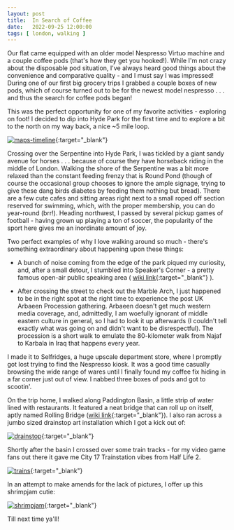 ```yaml
---
layout: post
title:  In Search of Coffee
date:   2022-09-25 12:00:00
tags: [ london, walking ]
---
```


Our flat came equipped with an older model Nespresso Virtuo machine and a couple coffee pods (that's how they get you hooked!). While I'm not crazy about the disposable pod situation, I've always heard good things about the convenience and comparative quality - and I must say I was impressed! During one of our first big grocery trips I grabbed a couple boxes of new pods, which of course turned out to be for the newest model nespresso . . . and thus the search for coffee pods began!

This was the perfect opportunity for one of my favorite activities - exploring on foot! I decided to dip into Hyde Park for the first time and to explore a bit to the north on my way back, a nice ~5 mile loop.

[![maps-timeline][maps-timeline_image_resized]][maps-timeline_image]{:target="_blank"}

Crossing over the Serpentine into Hyde Park, I was tickled by a giant sandy avenue for horses . . . because of course they have horseback riding in the middle of London. Walking the shore of the Serpentine was a bit more relaxed than the constant feeding frenzy that is Round Pond (though of course the occasional group chooses to ignore the ample signage, trying to give these dang birds diabetes by feeding them nothing but bread). There are a few cute cafes and sitting areas right next to a small roped off section reserved for swimming, which, with the proper membership, you can do year-round (brr!). Heading northwest, I passed by several pickup games of football - having grown up playing a ton of soccer, the popularity of the sport here gives me an inordinate amount of joy. 

Two perfect examples of why I love walking around so much - there's something extraordinary about happening upon these things:

+ A bunch of noise coming from the edge of the park piqued my curiosity, and, after a small detour, I stumbled into Speaker's Corner - a pretty famous open-air public speaking area ( [wiki link](https://en.wikipedia.org/wiki/Speakers%27_Corner#Hyde_Park){:target="_blank"} ). 

+ After crossing the street to check out the Marble Arch, I just happened to be in the right spot at the right time to experience the post UK Arbaeen Procession gathering. Arbaeen doesn't get much western media coverage, and, admittedly, I am woefully ignorant of middle eastern culture in general, so I had to look it up afterwards (I couldn't tell exactly what was going on and didn't want to be disrespectful). The procession is a short walk to emulate the 80-kilometer walk from Najaf to Karbala in Iraq that happens every year. 


I made it to Selfridges, a huge upscale department store, where I promptly got lost trying to find the Nespresso kiosk. It was a good time casually browsing the wide range of wares until I finally found my coffee fix hiding in a far corner just out of view.  I nabbed three boxes of pods and got to scootin'.

On the trip home, I walked along Paddington Basin, a little strip of water lined with restaurants. It featured a neat bridge that can roll up on itself, aptly named Rolling Bridge ([wiki link](https://en.wikipedia.org/wiki/The_Rolling_Bridge){:target="_blank"}). I also ran across a jumbo sized drainstop art installation which I got a kick out of:
	
[![drainstop][drainstop_image_resized]][drainstop_image]{:target="_blank"}

Shortly after the basin I crossed over some train tracks - for my video game fans out there it gave me City 17 Trainstation vibes from Half Life 2.

[![trains][trains_image_resized]][trains_image]{:target="_blank"}

In an attempt to make amends for the lack of pictures, I offer up this shrimpjam cutie: 

[![shrimpjam][shrimpjam_image_resized]][shrimpjam_image]{:target="_blank"}


Till next time ya'll!






[drainstop_image_resized]: https://filedn.com/laDhrvFbMCaQeUUeqc8SpMB/2022-09-25/output/resize_20220925_152308_drainstop.jpg
[drainstop_image]: https://filedn.com/laDhrvFbMCaQeUUeqc8SpMB/2022-09-25/20220925_152308_drainstop.jpg

[trains_image_resized]: https://filedn.com/laDhrvFbMCaQeUUeqc8SpMB/2022-09-25/output/resize_20220925_152658_trains.jpg
[trains_image]: https://filedn.com/laDhrvFbMCaQeUUeqc8SpMB/2022-09-25/20220925_152658_trains.jpg

[maps-timeline_image_resized]: https://filedn.com/laDhrvFbMCaQeUUeqc8SpMB/2022-09-25/output/resize_20220925_161526_maps-timeline.jpg
[maps-timeline_image]: https://filedn.com/laDhrvFbMCaQeUUeqc8SpMB/2022-09-25/20220925_161526_maps-timeline.jpg

[shrimpjam_image_resized]: https://filedn.com/laDhrvFbMCaQeUUeqc8SpMB/2022-09-25/output/resize_20220925_165511_shrimpjam.jpg
[shrimpjam_image]: https://filedn.com/laDhrvFbMCaQeUUeqc8SpMB/2022-09-25/20220925_165511_shrimpjam.jpg



